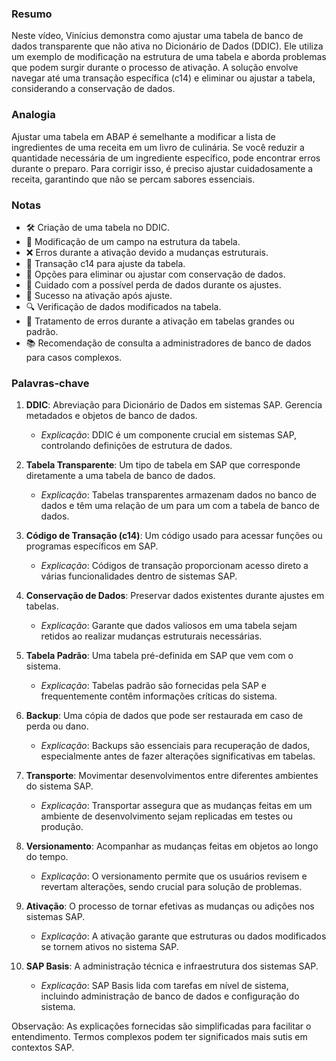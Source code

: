 ### Resumo

Neste vídeo, Vinícius demonstra como ajustar uma tabela de banco de dados transparente que não ativa no Dicionário de Dados (DDIC). Ele utiliza um exemplo de modificação na estrutura de uma tabela e aborda problemas que podem surgir durante o processo de ativação. A solução envolve navegar até uma transação específica (c14) e eliminar ou ajustar a tabela, considerando a conservação de dados.

### Analogia

Ajustar uma tabela em ABAP é semelhante a modificar a lista de ingredientes de uma receita em um livro de culinária. Se você reduzir a quantidade necessária de um ingrediente específico, pode encontrar erros durante o preparo. Para corrigir isso, é preciso ajustar cuidadosamente a receita, garantindo que não se percam sabores essenciais.

### Notas

- 🛠️ Criação de uma tabela no DDIC.
- 🔄 Modificação de um campo na estrutura da tabela.
- ❌ Erros durante a ativação devido a mudanças estruturais.
- 🔄 Transação c14 para ajuste da tabela.
- 💾 Opções para eliminar ou ajustar com conservação de dados.
- 🚫 Cuidado com a possível perda de dados durante os ajustes.
- 🔄 Sucesso na ativação após ajuste.
- 🔍 Verificação de dados modificados na tabela.
- 🚨 Tratamento de erros durante a ativação em tabelas grandes ou padrão.
- 📚 Recomendação de consulta a administradores de banco de dados para casos complexos.

### Palavras-chave

1. **DDIC**: Abreviação para Dicionário de Dados em sistemas SAP. Gerencia metadados e objetos de banco de dados.
   - *Explicação*: DDIC é um componente crucial em sistemas SAP, controlando definições de estrutura de dados.

2. **Tabela Transparente**: Um tipo de tabela em SAP que corresponde diretamente a uma tabela de banco de dados.
   - *Explicação*: Tabelas transparentes armazenam dados no banco de dados e têm uma relação de um para um com a tabela de banco de dados.

3. **Código de Transação (c14)**: Um código usado para acessar funções ou programas específicos em SAP.
   - *Explicação*: Códigos de transação proporcionam acesso direto a várias funcionalidades dentro de sistemas SAP.

4. **Conservação de Dados**: Preservar dados existentes durante ajustes em tabelas.
   - *Explicação*: Garante que dados valiosos em uma tabela sejam retidos ao realizar mudanças estruturais necessárias.

5. **Tabela Padrão**: Uma tabela pré-definida em SAP que vem com o sistema.
   - *Explicação*: Tabelas padrão são fornecidas pela SAP e frequentemente contêm informações críticas do sistema.

6. **Backup**: Uma cópia de dados que pode ser restaurada em caso de perda ou dano.
   - *Explicação*: Backups são essenciais para recuperação de dados, especialmente antes de fazer alterações significativas em tabelas.

7. **Transporte**: Movimentar desenvolvimentos entre diferentes ambientes do sistema SAP.
   - *Explicação*: Transportar assegura que as mudanças feitas em um ambiente de desenvolvimento sejam replicadas em testes ou produção.

8. **Versionamento**: Acompanhar as mudanças feitas em objetos ao longo do tempo.
   - *Explicação*: O versionamento permite que os usuários revisem e revertam alterações, sendo crucial para solução de problemas.

9. **Ativação**: O processo de tornar efetivas as mudanças ou adições nos sistemas SAP.
   - *Explicação*: A ativação garante que estruturas ou dados modificados se tornem ativos no sistema SAP.

10. **SAP Basis**: A administração técnica e infraestrutura dos sistemas SAP.
    - *Explicação*: SAP Basis lida com tarefas em nível de sistema, incluindo administração de banco de dados e configuração do sistema.

Observação: As explicações fornecidas são simplificadas para facilitar o entendimento. Termos complexos podem ter significados mais sutis em contextos SAP.
